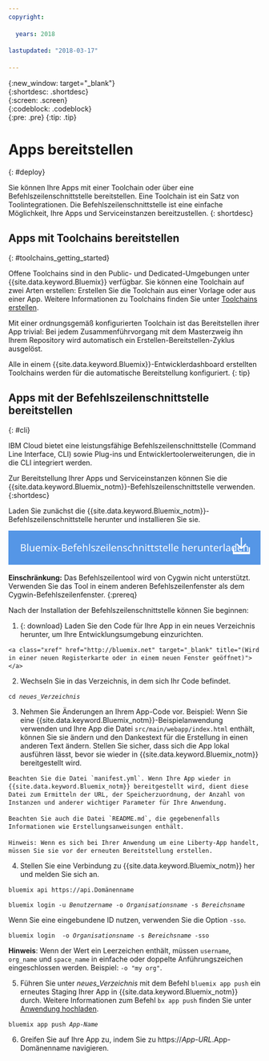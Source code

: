 ```yaml
---
copyright:

  years: 2018

lastupdated: "2018-03-17"

---
```


{:new_window: target="_blank"}  
{:shortdesc: .shortdesc}  
{:screen: .screen}  
{:codeblock: .codeblock}  
{:pre: .pre}
{:tip: .tip}

# Apps bereitstellen
{: #deploy}

Sie können Ihre Apps mit einer Toolchain oder über eine Befehlszeilenschnittstelle bereitstellen. Eine Toolchain ist ein Satz von Toolintegrationen. Die Befehlszeilenschnittstelle ist eine einfache Möglichkeit, Ihre Apps und Serviceinstanzen bereitzustellen.
{: shortdesc}

## Apps mit Toolchains bereitstellen
{: #toolchains_getting_started}

Offene Toolchains sind in den Public- und Dedicated-Umgebungen unter {{site.data.keyword.Bluemix}} verfügbar. Sie können eine Toolchain auf zwei Arten erstellen: Erstellen Sie die Toolchain aus einer Vorlage oder aus einer App. Weitere Informationen zu Toolchains finden Sie unter [Toolchains erstellen](../services/ContinuousDelivery/toolchains_working.html#toolchains_getting_started).

Mit einer ordnungsgemäß konfigurierten Toolchain ist das Bereitstellen ihrer App trivial: Bei jedem Zusammenführvorgang mit dem Masterzweig ihn Ihrem Repository wird automatisch ein Erstellen-Bereitstellen-Zyklus ausgelöst.

Alle in einem {{site.data.keyword.Bluemix}}-Entwicklerdashboard erstellten Toolchains werden für die automatische Bereitstellung konfiguriert.
{: tip}

## Apps mit der Befehlszeilenschnittstelle bereitstellen
{: #cli}

IBM Cloud bietet eine leistungsfähige Befehlszeilenschnittstelle (Command Line Interface, CLI) sowie Plug-ins und Entwicklertoolerweiterungen, die in die CLI integriert werden.

Zur Bereitstellung Ihrer Apps und Serviceinstanzen können Sie die {{site.data.keyword.Bluemix_notm}}-Befehlszeilenschnittstelle verwenden.
{:shortdesc}

Laden Sie zunächst die {{site.data.keyword.Bluemix_notm}}-Befehlszeilenschnittstelle herunter und installieren Sie sie.

<p>
<a class="xref" href="https://clis.ng.bluemix.net" target="_blank" title="(Wird in einer neuen Registerkarte oder in einem neuen Fenster geöffnet)"><img class="image" src="images/btn_bx_commandline.svg" alt="Bluemix-Befehlszeilenschnittstelle herunterladen" /> </a>
</p>

**Einschränkung:** Das Befehlszeilentool wird von Cygwin nicht unterstützt. Verwenden Sie das Tool in einem anderen Befehlszeilenfenster als dem Cygwin-Befehlszeilenfenster.
{:prereq}

Nach der Installation der Befehlszeilenschnittstelle können Sie beginnen:

  1. {: download} Laden Sie den Code für Ihre App in ein neues Verzeichnis herunter, um Ihre Entwicklungsumgebung einzurichten.

    <a class="xref" href="http://bluemix.net" target="_blank" title="(Wird in einer neuen Registerkarte oder in einem neuen Fenster geöffnet)"></a>

  2. Wechseln Sie in das Verzeichnis, in dem sich Ihr Code befindet.

  <pre class="pre"><code class="hljs">cd <var class="keyword varname">neues_Verzeichnis</var></code></pre>

  3.  Nehmen Sie Änderungen an Ihrem App-Code vor. Beispiel: Wenn Sie eine {{site.data.keyword.Bluemix_notm}}-Beispielanwendung verwenden und Ihre App die Datei `src/main/webapp/index.html` enthält, können Sie sie ändern und den Dankestext für die Erstellung in einen anderen Text ändern. Stellen Sie sicher, dass sich die App lokal ausführen lässt, bevor sie wieder in {{site.data.keyword.Bluemix_notm}} bereitgestellt wird.

    Beachten Sie die Datei `manifest.yml`. Wenn Ihre App wieder in {{site.data.keyword.Bluemix_notm}} bereitgestellt wird, dient diese Datei zum Ermitteln der URL, der Speicherzuordnung, der Anzahl von Instanzen und anderer wichtiger Parameter für Ihre Anwendung.

    Beachten Sie auch die Datei `README.md`, die gegebenenfalls Informationen wie Erstellungsanweisungen enthält.

    Hinweis: Wenn es sich bei Ihrer Anwendung um eine Liberty-App handelt, müssen Sie sie vor der erneuten Bereitstellung erstellen.

  4. Stellen Sie eine Verbindung zu {{site.data.keyword.Bluemix_notm}} her und melden Sie sich an.

  <pre class="pre"><code class="hljs">bluemix api https://api.<span class="keyword" data-hd-keyref="DomainName">Domänenname</span></code></pre>

  <pre class="pre"><code class="hljs">bluemix login -u <var class="keyword varname" data-hd-keyref="user_ID">Benutzername</var> -o <var class="keyword varname" data-hd-keyref="org_name">Organisationsname</var> -s <var class="keyword varname" data-hd-keyref="space_name">Bereichsname</var></code></pre>

  Wenn Sie eine eingebundene ID nutzen, verwenden Sie die Option `-sso`.

  <pre class="pre"><code class="hljs">bluemix login  -o <var class="keyword varname" data-hd-keyref="org_name">Organisationsname</var> -s <var class="keyword varname" data-hd-keyref="space_name">Bereichsname</var> -sso</code></pre>

  **Hinweis**: Wenn der Wert ein Leerzeichen enthält, müssen `username`, `org_name` und `space_name` in einfache oder doppelte Anführungszeichen eingeschlossen werden. Beispiel: `-o "my org"`.

  5. Führen Sie unter <var class="keyword varname">neues_Verzeichnis</var> mit dem Befehl `bluemix app push` ein erneutes Staging Ihrer App in {{site.data.keyword.Bluemix_notm}} durch. Weitere Informationen zum Befehl `bx app push` finden Sie unter [Anwendung hochladen](/docs/starters/upload_app.html).

  <pre class="pre"><code class="hljs">bluemix app push <var class="keyword varname" data-hd-keyref="app_name">App-Name</var></code></pre>

  6. Greifen Sie auf Ihre App zu, indem Sie zu https://<var class="keyword varname" data-hd-keyref="app_url">App-URL</var>.<span class="keyword" data-hd-keyref="APPDomain">App-Domänenname</span> navigieren.
